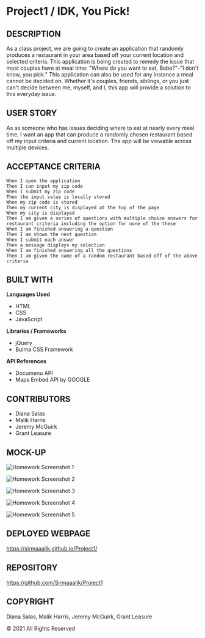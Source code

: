 # Project1 / IDK, You Pick!

## DESCRIPTION

As a class project, we are going to create an application that randomly produces a restaurant in your area based off your current location and selected criteria. This application is being created to remedy the issue that most couples have at meal time: "Where do you want to eat, Babe?"-"I don't know, you pick." This application can also be used for any instance a meal cannot be decided on. Whether it's couples, friends, siblings, or you just can't decide between me, myself, and I, this app will provide a solution to this everyday issue.


## USER STORY

As as someone who has issues deciding where to eat at nearly every meal time, I want an app that can produce a randomly chosen restaurant based off my input criteria and current location. The app will be viewable across multiple devices.


## ACCEPTANCE CRITERIA

```
When I open the application
Then I can input my zip code
When I submit my zip code
Then the input value is locally stored 
When my zip code is stored
Then my current city is displayed at the top of the page
When my city is displayed
Then I am given a series of questions with multiple choice answers for restaurant criteria including the option for none of the these
When I am finished answering a question
Then I am shown the next question
When I submit each answer
Then a message displays my selection
When I am finished answering all the questions
Then I am given the name of a random restaurant based off of the above criteria
```

## BUILT WITH
**Languages Used**
- HTML
- CSS
- JavaScript

**Libraries / Frameworks**
- jQuery
- Bulma CSS Framework

**API References**
- Documenu API
- Maps Embed API by GOOGLE

## CONTRIBUTORS
- Diana Salas
- Malik Harris
- Jeremy McGuirk
- Grant Leasure

## MOCK-UP
![Homework Screenshot 1](https://github.com/Sirmaaalik/Project1/blob/develop-2/assets/images/screenshots/Project1Screenshot1.png?raw=true)

![Homework Screenshot 2](https://github.com/Sirmaaalik/Project1/blob/develop-2/assets/images/screenshots/Project1Screenshot2.png?raw=true)

![Homework Screenshot 3](https://github.com/Sirmaaalik/Project1/blob/develop-2/assets/images/screenshots/Project1Screenshot3.png?raw=true)

![Homework Screenshot 4](https://github.com/Sirmaaalik/Project1/blob/develop-2/assets/images/screenshots/Project1Screenshot4.png?raw=true)

![Homework Screenshot 5](https://github.com/Sirmaaalik/Project1/blob/develop-2/assets/images/screenshots/Project1Screenshot5.png?raw=true)


## DEPLOYED WEBPAGE

https://sirmaaalik.github.io/Project1/


## REPOSITORY

https://github.com/Sirmaaalik/Project1


## COPYRIGHT
Diana Salas, Malik Harris, Jeremy McGuirk, Grant Leasure

© 2021 All Rights Reserved
